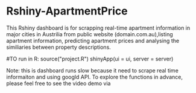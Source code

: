 # Rshiny-ApartmentPrice
This Rshiny dashboard is for scrapping real-time apartment information in major cities in Austrilia from public website (domain.com.au),listing apartment information, predicting apartment prices and analysing the similiaries between property descriptions. 

#TO run in R:
source("project.R")
shinyApp(ui = ui, server = server)

Note: this is dashboard runs slow because it need to scrape real time informaiton and using googld API. To explore the functions in advance, please feel free to see the video demo  via 
